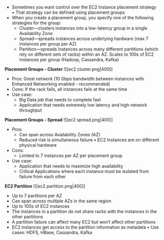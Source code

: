 
- Sometimes you want control over the EC2 Instance placement strategy • That strategy can be defined using placement groups 
- When you create a placement group, you specify one of the following strategies for the group: 
	- Cluster—clusters instances into a low-latency group in a single Availability Zone 
	- Spread—spreads instances across underlying hardware (max 7 instances per group per AZ) 
	- Partition—spreads instances across many different partitions (which rely on different sets of racks) within an AZ. Scales to 100s of EC2 instances per group (Hadoop, Cassandra, Kafka)

__Placement Groups - Cluster__
![[ec2 cluster.png|400]]
- Pros: Great network (10 Gbps bandwidth between instances with Enhanced Networking enabled - recommended) 
- Cons: If the rack fails, all instances fails at the same time 
- Use case: 
	- Big Data job that needs to complete fast 
	- Application that needs extremely low latency and high network throughput

__Placement Groups - Spread__
![[ec2 spread.png|400]]
- Pros: 
	- Can span across Availability Zones (AZ) 
	- Reduced risk is simultaneous failure • EC2 Instances are on different physical hardware 
- Cons: 
	- Limited to 7 instances per AZ per placement group 
- Use case: 
	- Application that needs to maximize high availability 
	- Critical Applications where each instance must be isolated from failure from each other

__EC2 Partition__
![[ec2 partition.png|400]]
- Up to 7 partitions per AZ 
- Can span across multiple AZs in the same region 
- Up to 100s of EC2 instances 
- The instances in a partition do not share racks with the instances in the other partitions 
- A partition failure can affect many EC2 but won’t affect other partitions 
- EC2 instances get access to the partition information as metadata • Use cases: HDFS, HBase, Cassandra, Kafka